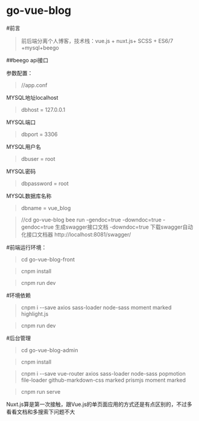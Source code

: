 # go-vue-blog

#前言
>前后端分离个人博客，技术栈：vue.js + nuxt.js+ SCSS + ES6/7 +mysql+beego

##beego api接口

参数配置：
>//app.conf

MYSQL地址localhost

>dbhost = 127.0.0.1

MYSQL端口

>dbport = 3306

MYSQL用户名

>dbuser = root

MYSQL密码

>dbpassword = root

MYSQL数据库名称

>dbname = vue_blog


>//cd go-vue-blog
>bee run -gendoc=true -downdoc=true
-gendoc=true  生成swagger接口文档
-downdoc=true  下载swagger自动化接口文档器
>http://localhost:8081/swagger/


#前端运行环境：

>cd go-vue-blog-front

>cnpm install 

>cnpm run dev

#环境依赖

>cnpm i --save axios sass-loader node-sass moment marked highlight.js

>cnpm run dev

#后台管理

>cd go-vue-blog-admin

>cnpm install

>cnpm i --save vue-router axios sass-loader node-sass  popmotion file-loader github-markdown-css marked prismjs moment marked

>cnpm run serve

Nuxt.js算是第一次接触，跟Vue.js的单页面应用的方式还是有点区别的，不过多看看文档和多搜索下问题不大


